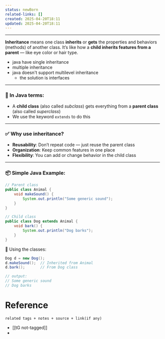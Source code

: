 ```yaml
---
status: newBorn
related-links: []
created: 2025-04-20T18:11
updated: 2025-04-20T18:11
---
```

---

**Inheritance** means one class **inherits** or **gets** the properties and behaviors (methods) of another class.
It’s like how a **child inherits features from a parent** — like eye color or hair type.

- java have single inheritance
- multiple inheritance
- java doesn't support multilevel inheritance
	- the solution is interfaces


---

### 🧱 In Java terms:

- A **child class** (also called _subclass_) gets everything from a **parent class** (also called _superclass_)
- We use the keyword `extends` to do this

---

### ✅ Why use inheritance?

- **Reusability**: Don’t repeat code — just reuse the parent class
- **Organization**: Keep common features in one place
- **Flexibility**: You can add or change behavior in the child class
    

---

### 📦 Simple Java Example:

```java
// Parent class
public class Animal {
    void makeSound() {
        System.out.println("Some generic sound");
    }
}

// Child class
public class Dog extends Animal {
    void bark() {
        System.out.println("Dog barks");
    }
}
```

🧪 Using the classes:
```java
Dog d = new Dog();
d.makeSound();  // Inherited from Animal
d.bark();       // From Dog class

// output:
// Some generic sound
// Dog barks
```




# Reference
`related tags + notes + source + link(if any)`
 
- [[tG not-tagged]]
- 